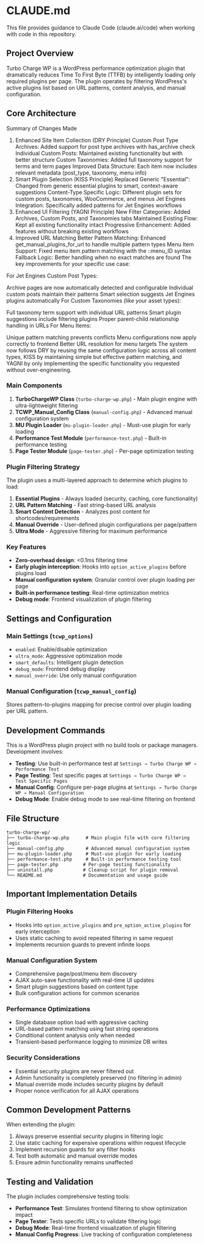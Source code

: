 # CLAUDE.md

This file provides guidance to Claude Code (claude.ai/code) when working with code in this repository.

## Project Overview

Turbo Charge WP is a WordPress performance optimization plugin that dramatically reduces Time To First Byte (TTFB) by intelligently loading only required plugins per page. The plugin operates by filtering WordPress's active plugins list based on URL patterns, content analysis, and manual configuration.

## Core Architecture
Summary of Changes Made
1. Enhanced Site Item Collection (DRY Principle)
Custom Post Type Archives: Added support for post type archives with has_archive check
Individual Custom Posts: Maintained existing functionality but with better structure
Custom Taxonomies: Added full taxonomy support for terms and term pages
Improved Data Structure: Each item now includes relevant metadata (post_type, taxonomy, menu info)
2. Smart Plugin Selection (KISS Principle)
Replaced Generic "Essential": Changed from generic essential plugins to smart, context-aware suggestions
Content-Type Specific Logic: Different plugin sets for custom posts, taxonomies, WooCommerce, and menus
Jet Engines Integration: Specifically added patterns for Jet Engines workflows
3. Enhanced UI Filtering (YAGNI Principle)
New Filter Categories: Added Archives, Custom Posts, and Taxonomies tabs
Maintained Existing Flow: Kept all existing functionality intact
Progressive Enhancement: Added features without breaking existing workflows
4. Improved URL Matching
Better Pattern Matching: Enhanced get_manual_plugins_for_url to handle multiple pattern types
Menu Item Support: Fixed menu item pattern matching with the ::menu_ID syntax
Fallback Logic: Better handling when no exact matches are found
The key improvements for your specific use case:

For Jet Engines Custom Post Types:

Archive pages are now automatically detected and configurable
Individual custom posts maintain their patterns
Smart selection suggests Jet Engines plugins automatically
For Custom Taxonomies (like your asset types):

Full taxonomy term support with individual URL patterns
Smart plugin suggestions include filtering plugins
Proper parent-child relationship handling in URLs
For Menu Items:

Unique pattern matching prevents conflicts
Menu configurations now apply correctly to frontend
Better URL resolution for menu targets
The system now follows DRY by reusing the same configuration logic across all content types, KISS by maintaining simple but effective pattern matching, and YAGNI by only implementing the specific functionality you requested without over-engineering.
### Main Components

1. **TurboChargeWP Class** (`turbo-charge-wp.php`) - Main plugin engine with ultra-lightweight filtering
2. **TCWP_Manual_Config Class** (`manual-config.php`) - Advanced manual configuration system
3. **MU Plugin Loader** (`mu-plugin-loader.php`) - Must-use plugin for early loading
4. **Performance Test Module** (`performance-test.php`) - Built-in performance testing
5. **Page Tester Module** (`page-tester.php`) - Per-page optimization testing

### Plugin Filtering Strategy

The plugin uses a multi-layered approach to determine which plugins to load:

1. **Essential Plugins** - Always loaded (security, caching, core functionality)
2. **URL Pattern Matching** - Fast string-based URL analysis
3. **Smart Content Detection** - Analyzes post content for shortcodes/requirements
4. **Manual Override** - User-defined plugin configurations per page/pattern
5. **Ultra Mode** - Aggressive filtering for maximum performance

### Key Features

- **Zero-overhead design**: <0.1ms filtering time
- **Early plugin interception**: Hooks into `option_active_plugins` before plugins load
- **Manual configuration system**: Granular control over plugin loading per page
- **Built-in performance testing**: Real-time optimization metrics
- **Debug mode**: Frontend visualization of plugin filtering

## Settings and Configuration

### Main Settings (`tcwp_options`)
- `enabled`: Enable/disable optimization
- `ultra_mode`: Aggressive optimization mode
- `smart_defaults`: Intelligent plugin detection
- `debug_mode`: Frontend debug display
- `manual_override`: Use only manual configuration

### Manual Configuration (`tcwp_manual_config`)
Stores pattern-to-plugins mapping for precise control over plugin loading per URL pattern.

## Development Commands

This is a WordPress plugin project with no build tools or package managers. Development involves:

- **Testing**: Use built-in performance test at `Settings → Turbo Charge WP → Performance Test`
- **Page Testing**: Test specific pages at `Settings → Turbo Charge WP → Test Specific Pages`
- **Manual Config**: Configure per-page plugins at `Settings → Turbo Charge WP → Manual Configuration`
- **Debug Mode**: Enable debug mode to see real-time filtering on frontend

## File Structure

```
turbo-charge-wp/
├── turbo-charge-wp.php      # Main plugin file with core filtering logic
├── manual-config.php        # Advanced manual configuration system
├── mu-plugin-loader.php     # Must-use plugin for early loading
├── performance-test.php     # Built-in performance testing tool  
├── page-tester.php         # Per-page testing functionality
├── uninstall.php           # Cleanup script for plugin removal
└── README.md               # Documentation and usage guide
```

## Important Implementation Details

### Plugin Filtering Hooks
- Hooks into `option_active_plugins` and `pre_option_active_plugins` for early interception
- Uses static caching to avoid repeated filtering in same request
- Implements recursion guards to prevent infinite loops

### Manual Configuration System
- Comprehensive page/post/menu item discovery
- AJAX auto-save functionality with real-time UI updates
- Smart plugin suggestions based on content type
- Bulk configuration actions for common scenarios

### Performance Optimizations
- Single database option load with aggressive caching
- URL-based pattern matching using fast string operations
- Conditional content analysis only when needed
- Transient-based performance logging to minimize DB writes

### Security Considerations
- Essential security plugins are never filtered out
- Admin functionality is completely preserved (no filtering in admin)
- Manual override mode includes security plugins by default
- Proper nonce verification for all AJAX operations

## Common Development Patterns

When extending the plugin:
1. Always preserve essential security plugins in filtering logic
2. Use static caching for expensive operations within request lifecycle
3. Implement recursion guards for any filter hooks
4. Test both automatic and manual override modes
5. Ensure admin functionality remains unaffected

## Testing and Validation

The plugin includes comprehensive testing tools:
- **Performance Test**: Simulates frontend filtering to show optimization impact
- **Page Tester**: Tests specific URLs to validate filtering logic
- **Debug Mode**: Real-time frontend visualization of plugin filtering
- **Manual Config Progress**: Live tracking of configuration completeness